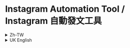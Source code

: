 # Instagram Automation Tool / Instagram 自動發文工具

<details>
<summary>Zh-TW</summary>

<div class="lang-zh">
   
## 簡介

一個功能完整的 Instagram 自動化發文工具，用戶先在 Google Forms 投稿，經過人手審核後，將通過的內容放入 Google Sheets。本工具會從 Google Sheets 讀取經審核的內容，自動生成圖片並發布到 Instagram。

```bash
git clone https://github.com/Onuty/instagram-automation-tool.git
cd instagram-automation-tool
```

## 主要功能

- 📊 Google Sheets 整合：從試算表批量讀取待發布內容
- 🖼️ 智能圖片生成：將文字渲染成 1170×1170 白底圖片，支援中文和 Emoji
- 🔐 自動登入管理：Instagram 登入憑證快取、自動重試、兩步驗證支援
- 📱 自動發布：批量上傳圖片/影片，附帶統一格式的說明文字和免責聲明
- 🔄 斷點續傳：維護發布計數，支援中斷後繼續發布
- ⚙️ 配置管理：自動保存和更新配置文件

## 安裝步驟

### 1. 安裝依賴套件

```bash
pip install -r requirements.txt
```

### 2. 準備必要文件

#### Google API 設定
1. 前往 [Google Cloud Console](https://console.cloud.google.com/)
2. 創建新專案或選擇現有專案
3. 啟用 Google Sheets API
4. 創建服務帳戶並下載 JSON 金鑰文件
5. 將金鑰文件放在專案目錄中

#### 字體文件
- 下載支援中文的字體文件（如微軟正黑體 `msjh.ttc`）
- 將字體文件放在 `./font/` 目錄中

### 3. 配置設定

編輯 `config.yml` 文件，填入以下資訊：

```yaml
USERNAME: "your_instagram_username"
PASSWORD: "your_instagram_password"
Google_API_Keys: "./path/to/your/google-service-account.json"
WORKSHEET_URL: "https://docs.google.com/spreadsheets/d/YOUR_SHEET_ID/edit"
```

## 使用方法

### 1. 準備 Google Sheets

#### Google Sheets 標準格式

**基本要求：**
- 使用 Google Sheets 建立試算表
- 確保服務帳戶有該試算表的讀取權限
- 內容放在指定欄位（預設為 A 欄，可在 `config.yml` 中的 `ID` 設定調整）

**試算表格式範例：**

| A 欄（貼文內容） | B 欄（備註/其他） |
|------------------|-------------------|
| 今天天氣真好！陽光明媚，適合出門走走。記得帶上好心情～ | 天氣貼文 |
| 分享一個小技巧：早起喝一杯溫水，有助於新陳代謝。健康生活從小事做起！ | 健康貼文 |
| 週末計畫：看電影、逛書店、品嚐美食。生活就是要這樣慢慢享受～ | 生活貼文 |
| 學習新技能的三個步驟：1. 設定目標 2. 持續練習 3. 反思改進。加油！ | 學習貼文 |

**重要注意事項：**

1. **內容欄位**：預設讀取 A 欄（第1欄），可在 `config.yml` 的 `ID` 設定中修改
   - `ID: 1` = A 欄
   - `ID: 2` = B 欄
   - 以此類推

2. **文字長度**：建議每則貼文內容控制在 200-500 字以內，程式會自動處理文字換行

3. **工作表名稱**：預設為「工作表1」，可在 `config.yml` 的 `SHEET_NAME` 設定中修改

4. **權限設定**：
   - 將 Google 服務帳戶的電子郵件地址加入試算表的共用權限
   - 至少需要「檢視者」權限

5. **內容格式**：
   - 支援中文、英文、數字、符號
   - 支援 emoji 表情符號
   - 程式會自動添加標籤和免責聲明

### 2. 運行程式

```bash
python main.py
```

### 3. 首次運行
- 程式會提示輸入必要的配置資訊
- Instagram 可能需要進行兩步驗證
- 配置完成後會自動保存到 `config.yml`

## 目錄結構

```
instagram-automation-tool/
├── main.py              # 主程式
├── config.yml           # 配置文件 （手動配置）
├── requirements.txt     # 依賴套件清單
├── README.md           # 說明文件
├── font/               # 字體文件目錄
│   └── msjh.ttc       # 中文字體
├── outputs/            # 生成圖片輸出目錄 （自動生成）
└── ig_credentials.json # Instagram 登入憑證（自動生成）
└── your_google_api.json # Google Sheet API 登入憑證（手動加入）

## 配置說明
```
### 主要設定項目

| 設定項目         | 說明                   | 範例值                             |
|------------------|------------------------|------------------------------------|
| `USERNAME`       | Instagram 用戶名      | `"your_username"`                  |
| `PASSWORD`       | Instagram 密碼        | `"your_password"`                  |
| `Google_API_Keys`| Google API 金鑰文件路徑| `"./service-account.json"`         |
| `WORKSHEET_URL`  | Google Sheets 網址    | `"https://docs.google.com/..."`    |
| `POST_COUNTER`   | 當前貼文編號          | `1`                                |
| `TAG`            | 貼文標籤前綴          | `"#Test"`                          |

### 進階設定

- `RETRY_LIMIT`: 失敗重試次數（預設: 3）
- `RETRY_DELAY`: 重試間隔秒數（預設: 10）
- `FONT_PATH`: 字體文件路徑
- `CONTENT_DIR`: 圖片輸出目錄

## 注意事項

⚠️ **重要提醒**

1. **帳號安全**：請妥善保管 Instagram 帳號密碼，建議使用專用帳號
2. **發布頻率**：避免過於頻繁發布，以免觸發 Instagram 限制
3. **內容審核**：確保發布內容符合 Instagram 社群準則
4. **備份配置**：定期備份 `config.yml` 和憑證文件

## 故障排除

### 常見問題

**Q: 無法登入 Instagram**
- 檢查用戶名和密碼是否正確
- 確認是否需要兩步驗證
- 嘗試刪除 `ig_credentials.json` 重新登入

**Q: Google Sheets 讀取失敗**
- 確認 API 金鑰文件路徑正確
- 檢查服務帳戶是否有試算表權限
- 驗證試算表 URL 格式

**Q: 圖片生成失敗**
- 檢查字體文件是否存在
- 確認 `outputs` 目錄權限
- 驗證文字內容格式

## 版本資訊

- **版本**: 2.0
- **作者**: Kingsley1116
- **更新日期**: 2025/06/20
- **優化者**: Onuty
- **開源日期**: 2025/07/28

## 授權條款

本工具僅供學習和個人使用，使用者需自行承擔使用風險並遵守相關平台的服務條款。

</div>
</details>

<details>
<summary>UK English</summary>
<div class="lang-en" style="display: none;">

##  About

A comprehensive Instagram automation tool that reads content from Google Sheets, automatically generates images, and posts them to Instagram.

```bash
git clone https://github.com/Onuty/instagram-automation-tool.git
cd instagram-automation-tool
```

##  Key Features

- 📊 Google Sheets Integration: Batch read content from spreadsheets
- 🖼️ Smart Image Generation: Render text into 1170×1170 white background images with Chinese and Emoji support
- 🔐 Auto Login Management: Instagram credential caching, auto-retry, 2FA support
- 📱 Auto Publishing: Batch upload images/videos with formatted captions and disclaimers
- 🔄 Resume Capability: Maintain post count, support resuming after interruption
- ⚙️ Configuration Management: Auto-save and update configuration files

##  Installation

### 1. Install Dependencies

```bash
pip install -r requirements.txt
```

### 2. Prepare Required Files

#### Google API Setup
1. Go to [Google Cloud Console](https://console.cloud.google.com/)
2. Create a new project or select an existing one
3. Enable Google Sheets API
4. Create a service account and download the JSON key file
5. Place the key file in the project directory

#### Font Files
- Download a Chinese-compatible font file (e.g., Microsoft JhengHei `msjh.ttc`)
- Place the font file in the `./font/` directory

### 3. Configuration

Edit the `config.yml` file with the following information:

```yaml
USERNAME: "your_instagram_username"
PASSWORD: "your_instagram_password"
Google_API_Keys: "./path/to/your/google-service-account.json"
WORKSHEET_URL: "https://docs.google.com/spreadsheets/d/YOUR_SHEET_ID/edit"
```
## Usage
### 1. Prepare Google Sheets

#### Google Sheets Standard Format

**Basic Requirements:**
- Create a spreadsheet using Google Sheets
- Ensure the service account has read access to the spreadsheet
- Place content in the specified column (default: Column A, adjustable in `config.yml` under `ID` setting)

**Spreadsheet Format Example:**

| Column A (Post Content)                                                                                                            | Column B (Notes/Other) |
|-------------------------------------------------------------------------------------------------------------------------------------|------------------------|
| Beautiful weather today! Sunny and perfect for a walk. Remember to bring a good mood~                                               | Weather post           |
| Sharing a tip: Drinking warm water in the morning helps metabolism. Healthy living starts with small things!                         | Health post            |
| Weekend plans: watch movies, visit bookstores, taste delicious food. Life should be enjoyed slowly~                                  | Lifestyle post         |
| Three steps to learn new skills: 1. Set goals  2. Practice consistently  3. Reflect and improve. Keep going!                           | Learning post          |


**Important Notes:**

1. **Content Column**: Default reads Column A (1st column), modifiable in `config.yml` under `ID` setting
   - `ID: 1` = Column A
   - `ID: 2` = Column B
   - And so on

2. **Text Length**: Recommended 200-500 characters per post, the program automatically handles text wrapping

3. **Sheet Name**: Default is "Sheet1", modifiable in `config.yml` under `SHEET_NAME` setting

4. **Permission Settings**:
   - Add the Google service account email to the spreadsheet's sharing permissions
   - At least "Viewer" permission required

5. **Content Format**:
   - Supports Chinese, English, numbers, symbols
   - Supports emoji
   - Program automatically adds tags and disclaimers

### 2. Run the Program

```bash
python main.py
```

### 3. First Run
- Program will prompt for necessary configuration information
- Instagram may require two-factor authentication
- Configuration will be automatically saved to `config.yml` after completion

##  Directory Structure

```
instagram-automation-tool/
├── main.py              # Main program
├── config.yml           # Configuration file
├── requirements.txt     # Dependencies list
├── README.md           # Documentation
├── font/               # Font files directory
│   └── msjh.ttc       # Chinese font
├── outputs/            # Generated images output directory
└── ig_credentials.json # Instagram login credentials (auto-generated)
```

## ⚙️ Configuration

### Main Settings

| Setting           | Description                 | Example Value                   |
|-------------------|-----------------------------|---------------------------------|
| `USERNAME`        | Instagram username          | `"your_username"`               |
| `PASSWORD`        | Instagram password          | `"your_password"`               |
| `Google_API_Keys` | Google API key file path    | `"./service-account.json"`      |
| `WORKSHEET_URL`   | Google Sheets URL           | `"https://docs.google.com/..."` |
| `POST_COUNTER`    | Current post number         | `1`                             |
| `TAG`             | Post tag prefix             | `"#Test"`                       |


### Advanced Settings

- `RETRY_LIMIT`: Number of retry attempts on failure (default: 3)
- `RETRY_DELAY`: Retry interval in seconds (default: 10)
- `FONT_PATH`: Font file path
- `CONTENT_DIR`: Image output directory

## ⚠ Important Notes

1. **Account Security**: Keep your Instagram credentials safe, recommend using a dedicated account
2. **Posting Frequency**: Avoid posting too frequently to prevent Instagram restrictions
3. **Content Compliance**: Ensure all content complies with Instagram community guidelines
4. **API Limits**: Be aware of Google Sheets API rate limits

##  Troubleshooting

**Q: Instagram login failed**
- Check username and password
- Verify if two-factor authentication is needed
- Try deleting `ig_credentials.json` and login again

**Q: Google Sheets read failed**
- Verify API key file path is correct
- Check service account permissions
- Confirm spreadsheet URL is accessible

**Q: Image generation failed**
- Check if font file exists in `./font/` directory
- Verify font file format is supported
- Ensure sufficient disk space

## Version Info

- **Version**: 2.0
- **Author**: Kingsley1116
- **Updated**: 2025/06/20
- **Optimizer**: Onuty
- **Open Source**: 2025/07/28

## License

This tool is for learning and personal use only; users assume all risks and must comply with platform terms.

</div>
</details>
